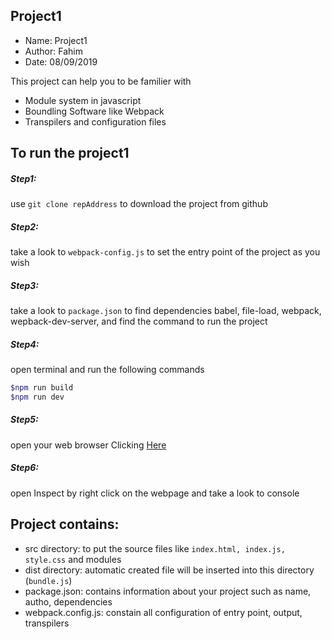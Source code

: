 ## Project1
- Name: Project1 
- Author: Fahim 
- Date: 08/09/2019

This project can help you to be familier with 
- Module system in javascript 
- Boundling Software like Webpack 
- Transpilers and configuration files

## To run the project1 
##### Step1: 
use `git clone repAddress` to download the project from github 
##### Step2: 
take a look to `webpack-config.js` to set the entry point of the project as you wish 
##### Step3: 
take a look to `package.json` to find dependencies babel, file-load, webpack, wepback-dev-server, and find the command to run the project 
##### Step4: 
open terminal and run the following commands 
```sh
$npm run build 
$npm run dev
```
##### Step5: 
open your web browser Clicking [Here](http://localhost:8080/)

##### Step6: 
open Inspect by right click on the webpage and take a look to console

## Project contains: 
 - src directory: to put the source files like `index.html, index.js, style.css` and modules 
 - dist directory: automatic created file will be inserted into this directory (`bundle.js`) 
 - package.json: contains information about your project such as name, autho, dependencies 
 - webpack.config.js: constain all configuration of entry point, output, transpilers
